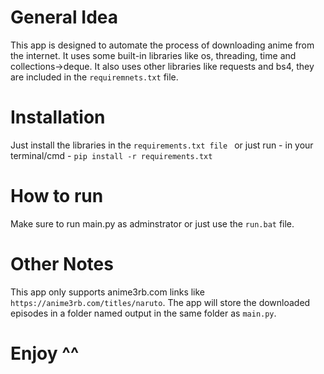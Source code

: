 # General Idea
This app is designed to automate the process of downloading anime from the internet.
It uses some built-in libraries like os, threading, time and collections->deque.
It also uses other libraries like requests and bs4, they are included in the ```requiremnets.txt``` file.
# Installation
Just install the libraries in the ```requirements.txt file ``` or just run - in your terminal/cmd - ```pip install -r requirements.txt```
# How to run
Make sure to run main.py as adminstrator or just use the ```run.bat``` file.
# Other Notes
This app only supports anime3rb.com links like ```https://anime3rb.com/titles/naruto```.
The app will store the downloaded episodes in a folder named output in the same folder as ```main.py```.
# Enjoy ^^
